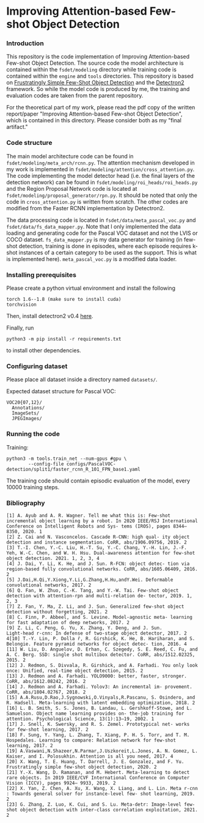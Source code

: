 # Improving Attention-based Few-shot Object Detection

### Introduction

This repository is the code implementation of Improving Attention-based Few-shot Object Detection. The source code the model architecture is contained within the `fsdet/modeling` directory while training code is contained within the `engine` and `tools` directories. This repository is based on [Frustratingly Simple Few-Shot Object Detection](https://github.com/ucbdrive/few-shot-object-detection) and the [Detectron2](https://github.com/facebookresearch/detectron2) framework. So while the model code is produced by me, the training and evaluation codes are taken from the parent repository.

For the theoretical part of my work, please read the pdf copy of the written report/paper "Improving Attention-based Few-shot Object Detection", which is contained in this directory. Please consider both as my "final artifact."

### Code structure

The main model architecture code can be found in `fsdet/modeling/meta_arch/rcnn.py`. The attention mechanism developed in my work is implemented in `fsdet/modeling/attention/cross_attention.py`. The code implementing the model detector head (i.e. the final layers of the detection network) can be found in `fsdet/modeling/roi_heads/roi_heads.py` and the Region Proposal Network code is located at `fsdet/modeling/proposal_generator/rpn.py`. It should be noted that only the code in `cross_attention.py` is written from scratch. The other codes are modified from the Faster RCNN implementation by Detectron2. 

The data processing code is located in `fsdet/data/meta_pascal_voc.py` and `fsdet/data/fs_data_mapper.py`. Note that I only implemented the data loading and generating code for the Pascal VOC dataset and not the LVIS or COCO dataset. `fs_data_mapper.py` is my data generator for training (in few-shot detection, training is done in episodes, where each episode requires k-shot instances of a certain category to be used as the support. This is what is implemented here). `meta_pascal_voc.py` is a modified data loader. 

### Installing prerequisites

Please create a python virtual environment and install the following

```
torch 1.6--1.8 (make sure to install cuda)
torchvision
```

Then, install detectron2 v0.4 [here](https://github.com/facebookresearch/detectron2/releases/tag/v0.4).

Finally, run 

```
python3 -m pip install -r requirements.txt
```

to install other dependencies. 

### Configuring dataset

Please place all dataset inside a directory named `datasets/`.

Expected dataset structure for Pascal VOC:
```
VOC20{07,12}/
  Annotations/
  ImageSets/
  JPEGImages/
```

### Running the code

Training:

```
python3 -m tools.train_net --num-gpus #gpu \
        --config-file configs/PascalVOC-detection/split1/faster_rcnn_R_101_FPN_base1.yaml
```

The training code should contain episodic evaluation of the model, every 10000 training steps. 

### Bibliography

```angular2html
[1] A. Ayub and A. R. Wagner. Tell me what this is: Few-shot incremental object learning by a robot. In 2020 IEEE/RSJ International Conference on Intelligent Robots and Sys- tems (IROS), pages 8344–8350, 2020. 1
[2] Z. Cai and N. Vasconcelos. Cascade R-CNN: high qual- ity object detection and instance segmentation. CoRR, abs/1906.09756, 2019. 2
[3] T.-I. Chen, Y.-C. Liu, H.-T. Su, Y.-C. Chang, Y.-H. Lin, J.-F. Yeh, W.-C. Chen, and W. H. Hsu. Dual-awareness attention for few-shot object detection. 2021. 1, 2, 3, 4
[4] J. Dai, Y. Li, K. He, and J. Sun. R-FCN: object detec- tion via region-based fully convolutional networks. CoRR, abs/1605.06409, 2016. 2
[5] J.Dai,H.Qi,Y.Xiong,Y.Li,G.Zhang,H.Hu,andY.Wei. Deformable convolutional networks, 2017. 2
[6] Q. Fan, W. Zhuo, C.-K. Tang, and Y.-W. Tai. Few-shot object detection with attention-rpn and multi-relation de- tector, 2019. 1, 2, 3
[7] Z. Fan, Y. Ma, Z. Li, and J. Sun. Generalized few-shot object detection without forgetting, 2021. 2
[8] C. Finn, P. Abbeel, and S. Levine. Model-agnostic meta- learning for fast adaptation of deep networks, 2017. 2
[9] Z. Li, C. Peng, G. Yu, X. Zhang, Y. Deng, and J. Sun.
Light-head r-cnn: In defense of two-stage object detector, 2017. 2
4[10] T.-Y. Lin, P. Dolla ́r, R. Girshick, K. He, B. Hariharan, and S. Belongie. Feature pyramid networks for object detec- tion, 2016. 4
[11] W. Liu, D. Anguelov, D. Erhan, C. Szegedy, S. E. Reed, C. Fu, and A. C. Berg. SSD: single shot multibox detector. CoRR, abs/1512.02325, 2015. 2
[12] J. Redmon, S. Divvala, R. Girshick, and A. Farhadi. You only look once: Unified, real-time object detection, 2015. 2
[13] J. Redmon and A. Farhadi. YOLO9000: better, faster, stronger. CoRR, abs/1612.08242, 2016. 2
[14] J. Redmon and A. Farhadi. Yolov3: An incremental im- provement. CoRR, abs/1804.02767, 2018. 2
[15] A.A.Rusu,D.Rao,J.Sygnowski,O.Vinyals,R.Pascanu, S. Osindero, and R. Hadsell. Meta-learning with latent embedding optimization, 2018. 2
[16] L. B. Smith, S. S. Jones, B. Landau, L. Gershkoff-Stowe, and L. Samuelson. Object name learning provides on- the-job training for attention. Psychological Science, 13(1):13–19, 2002. 1
[17] J. Snell, K. Swersky, and R. S. Zemel. Prototypical net- works for few-shot learning, 2017. 2
[18] F. Sung, Y. Yang, L. Zhang, T. Xiang, P. H. S. Torr, and T. M. Hospedales. Learning to compare: Relation network for few-shot learning, 2017. 2
[19] A.Vaswani,N.Shazeer,N.Parmar,J.Uszkoreit,L.Jones, A. N. Gomez, L. Kaiser, and I. Polosukhin. Attention is all you need, 2017. 4
[20] X. Wang, T. E. Huang, T. Darrell, J. E. Gonzalez, and F. Yu. Frustratingly simple few-shot object detection, 2020. 2
[21] Y.-X. Wang, D. Ramanan, and M. Hebert. Meta-learning to detect rare objects. In 2019 IEEE/CVF International Conference on Computer Vision (ICCV), pages 9924– 9933, 2019. 2
[22] X. Yan, Z. Chen, A. Xu, X. Wang, X. Liang, and L. Lin. Meta r-cnn : Towards general solver for instance-level few- shot learning, 2019. 2
[23] G. Zhang, Z. Luo, K. Cui, and S. Lu. Meta-detr: Image-level few-shot object detection with inter-class correlation exploitation, 2021. 2
```

